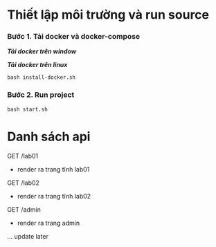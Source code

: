 # Thiết lập môi trường và run source
### Bước 1. Tải docker và docker-compose
***Tải docker trên window***

***Tải docker trên linux***
```
bash install-docker.sh
```

### Bước 2. Run project
```
bash start.sh
```


# Danh sách api 


GET /lab01
- render ra trang tĩnh lab01



GET /lab02
- render ra trang tĩnh lab02



GET /admin
- render ra trang admin


... update later




